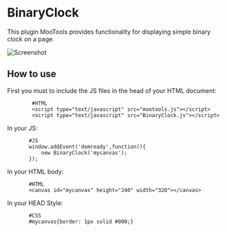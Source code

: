 BinaryClock
======================

This plugin MooTools provides functionality for displaying simple binary clock on a page.

![Screenshot](http://farm5.static.flickr.com/4031/5078844863_bffbee21b2_b.jpg)

How to use
----------

First you must to include the JS files in the head of your HTML document:

            #HTML
            <script type="text/javascript" src="mootools.js"></script>
            <script type="text/javascript" src="BinaryClock.js"></script>

In your JS:
          
           #JS
           window.addEvent('domready',function(){
               new BinaryClock('mycanvas'); 
           });  

In your HTML body:

           #HTML
           <canvas id="mycanvas" height="240" width="320"></canvas>

In your HEAD Style:

           #CSS
           #mycanvas{border: 1px solid #000;}

